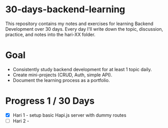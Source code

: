 # 30-days-backend-learning
This repository contains my notes and exercises for learning Backend Development over 30 days.
Every day I'll write down the topic, discussion, practice, and notes into the hari-XX folder.

# Goal
- Consistently study backend development for at least 1 topic daily.
- Create mini-projects (CRUD, Auth, simple API).
- Document the learning process as a portfolio.

# Progress 1 / 30 Days
- [x] Hari 1 - setup basic Hapi.js server with dummy routes
- [ ] Hari 2 - 

